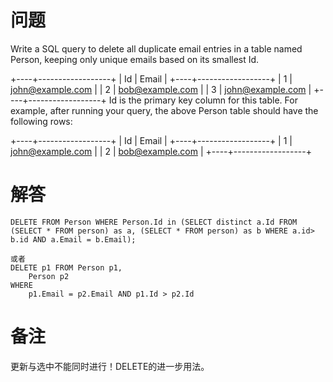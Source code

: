 # 问题
Write a SQL query to delete all duplicate email entries in a table named Person, keeping only unique emails based on its smallest Id.

+----+------------------+
| Id | Email            |
+----+------------------+
| 1  | john@example.com |
| 2  | bob@example.com  |
| 3  | john@example.com |
+----+------------------+
Id is the primary key column for this table.
For example, after running your query, the above Person table should have the following rows:

+----+------------------+
| Id | Email            |
+----+------------------+
| 1  | john@example.com |
| 2  | bob@example.com  |
+----+------------------+

# 解答
```MySQL
DELETE FROM Person WHERE Person.Id in (SELECT distinct a.Id FROM (SELECT * FROM person) as a, (SELECT * FROM person) as b WHERE a.id> b.id AND a.Email = b.Email);

或者
DELETE p1 FROM Person p1,
    Person p2
WHERE
    p1.Email = p2.Email AND p1.Id > p2.Id
```

# 备注
更新与选中不能同时进行！DELETE的进一步用法。